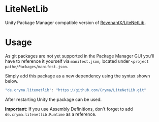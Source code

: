 # LiteNetLib 

Unity Package Manager compatible version of [RevenantX/LiteNetLib](https://github.com/RevenantX/LiteNetLib).

# Usage

As git packages are not yet supported in the Package Manager GUI you'll have to reference it yourself via `manifest.json`, located under `<project path>/Packages/manifest.json`.

Simply add this package as a new dependency using the syntax shown below.
```js
"de.cryma.litenetlib": "https://github.com/Cryma/LiteNetLib.git"
```

After restarting Unity the package can be used.

**Important:** If you use Assembly Definitions, don't forget to add `de.cryma.litenetlib.Runtime` as a reference.
